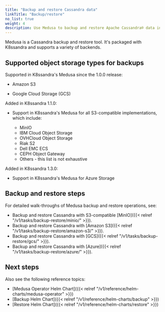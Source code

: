 ```yaml
---
title: "Backup and restore Cassandra data"
linkTitle: "Backup/restore"
no_list: true
weight: 4
description: Use Medusa to backup and restore Apache Cassandra® data in Kubernetes.
---
```


Medusa is a Cassandra backup and restore tool. It's packaged with K8ssandra and supports a variety of backends. 

## Supported object storage types for backups

Supported in K8ssandra's Medusa since the 1.0.0 release:

* Amazon S3  

* Google Cloud Storage (GCS)

Added in K8ssandra 1.1.0:

* Support in K8ssandra's Medusa for all S3-compatible implementations, which include:

  * MinIO 
  * IBM Cloud Object Storage
  * OVHCloud Object Storage
  * Riak S2
  * Dell EMC ECS
  * CEPH Object Gateway
  * Others - this list is not exhaustive

Added in K8ssandra 1.3.0:

* Support in K8ssandra's Medusa for Azure Storage

## Backup and restore steps

For detailed walk-throughs of Medusa backup and restore operations, see:

* Backup and restore Cassandra with S3-compatible [MinIO]({{< relref "/v1/tasks/backup-restore/minio/" >}}).
* Backup and restore Cassandra with [Amazon S3]({{< relref "/v1/tasks/backup-restore/amazon-s3/" >}}).
* Backup and restore Cassandra with [GCS]({{< relref "/v1/tasks/backup-restore/gcs/" >}}).
* Backup and restore Cassandra with [Azure]({{< relref "/v1/tasks/backup-restore/azure/" >}}).

## Next steps

Also see the following reference topics:

* [Medusa Operator Helm Chart]({{< relref "/v1/reference/helm-charts/medusa-operator" >}})
* [Backup Helm Chart]({{< relref "/v1/reference/helm-charts/backup" >}})
* [Restore Helm Chart]({{< relref "/v1/reference/helm-charts/restore" >}})
